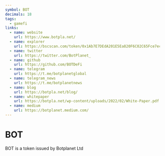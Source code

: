 ```yaml
---
symbol: BOT
decimals: 18
tags:
  - gamefi
links:
  - name: website
    url: https://www.botpla.net/
  - name: explorer
    url: https://bscscan.com/token/0x1Ab7E7DEdA201E5Ea820F6C02C65Fce7ec6bEd32
  - name: twitter
    url: https://twitter.com/BotPlanet_
  - name: github
    url: https://github.com/BOTDeFi
  - name: telegram
    url: https://t.me/botplanetglobal
  - name: telegram_news
    url: https://t.me/botplanetnews
  - name: blog
    url: https://botpla.net/blog/
  - name: whitepaper
    url: https://botpla.net/wp-content/uploads/2022/02/White-Paper.pdf
  - name: medium
    url: https://botplanet.medium.com/
---
```


# BOT

BOT is a token issued by Botplanet Ltd
